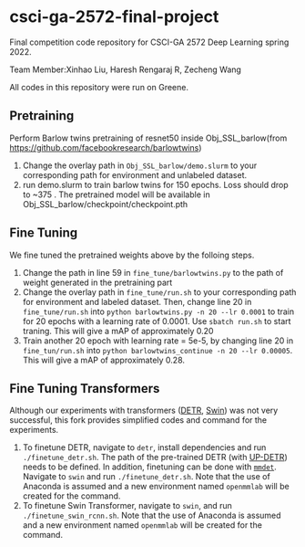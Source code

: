 # csci-ga-2572-final-project
Final competition code repository for CSCI-GA 2572 Deep Learning spring 2022.

Team Member:Xinhao Liu, Haresh Rengaraj R, Zecheng Wang

All codes in this repository were run on Greene.

## Pretraining
Perform Barlow twins pretraining of resnet50 inside Obj_SSL_barlow(from https://github.com/facebookresearch/barlowtwins)

1. Change the overlay path in `Obj_SSL_barlow/demo.slurm` to your corresponding path for environment and unlabeled dataset. 
2. run demo.slurm to train barlow twins for 150 epochs. Loss should drop to ~375 . The pretrained model will be available in Obj_SSL_barlow/checkpoint/checkpoint.pth

## Fine Tuning
We fine tuned the pretrained weights above by the folloing steps.
1. Change the path in line 59 in `fine_tune/barlowtwins.py` to the path of weight generated in the pretraining part
2. Change the overlay path in `fine_tune/run.sh` to your corresponding path for environment and labeled dataset. Then, change line 20 in `fine_tune/run.sh` into `python barlowtwins.py -n 20 --lr 0.0001` to train for 20 epochs with a learning rate of 0.0001. Use `sbatch run.sh` to start traning. This will give a mAP of approximately 0.20
3. Train another 20 epoch with learning rate = 5e-5, by changing line 20 in `fine_tun/run.sh` into `python barlowtwins_continue -n 20 --lr 0.00005`. This will give a mAP of approximately 0.28.

## Fine Tuning Transformers
Although our experiments with transformers ([DETR](https://github.com/facebookresearch/detr), [Swin](https://github.com/microsoft/Swin-Transformer)) was not very successful, this fork provides simplified codes and command for the experiments.
1. To finetune DETR, navigate to `detr`, install dependencies and run `./finetune_detr.sh`. The path of the pre-trained DETR (with [UP-DETR](https://github.com/dddzg/up-detr)) needs to be defined. In addition, finetuning can be done with [`mmdet`](https://github.com/open-mmlab/mmdetection). Navigate to `swin` and run `./finetune_detr.sh`. Note that the use of Anaconda is assumed and a new environment named `openmmlab` will be created for the command.
2. To finetune Swin Transformer, navigate to `swin`, and run `./finetune_swin_rcnn.sh`. Note that the use of Anaconda is assumed and a new environment named `openmmlab` will be created for the command.
